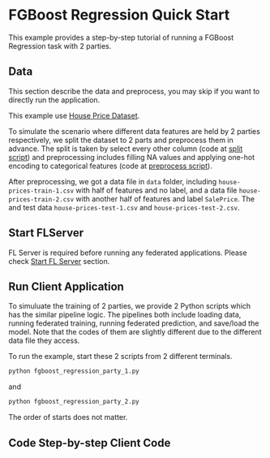 # FGBoost Regression Quick Start
This example provides a step-by-step tutorial of running a FGBoost Regression task with 2 parties.
## Data
This section describe the data and preprocess, you may skip if you want to directly run the application.

This example use [House Price Dataset]().

To simulate the scenario where different data features are held by 2 parties respectively, we split the dataset to 2 parts and preprocess them in advance. The split is taken by select every other column (code at [split script]()) and preprocessing includes filling NA values and applying one-hot encoding to categorical features (code at [preprocess script]()).

After preprocessing, we got a data file in `data` folder, including `house-prices-train-1.csv` with half of features and no label, and a data file `house-prices-train-2.csv` with another half of features and label `SalePrice`. The and test data `house-prices-test-1.csv` and `house-prices-test-2.csv`.

## Start FLServer
FL Server is required before running any federated applications. Please check [Start FL Server]() section.

## Run Client Application
To simuluate the training of 2 parties, we provide 2 Python scripts which has the similar pipeline logic. The pipelines both include loading data, running federated training, running federated prediction, and save/load the model. Note that the codes of them are slightly different due to the different data file they access.

To run the example, start these 2 scripts from 2 different terminals.
```bash
python fgboost_regression_party_1.py
```
and 
```bash
python fgboost_regression_party_2.py
```
The order of starts does not matter.
## Code Step-by-step Client Code